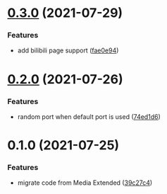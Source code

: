 # [0.3.0](https://github.com/aidenlx/mx-bili-plugin/compare/0.2.0...0.3.0) (2021-07-29)


### Features

* add bilibili page support ([fae0e94](https://github.com/aidenlx/mx-bili-plugin/commit/fae0e943b568b0d6bf8ba2bcdd1b6dbee209fead))

# [0.2.0](https://github.com/aidenlx/mx-bili-plugin/compare/0.1.0...0.2.0) (2021-07-26)


### Features

* random port when default port is used ([74ed1d6](https://github.com/aidenlx/mx-bili-plugin/commit/74ed1d65993bf567c2257018b4670f1dc7a78dc2))

# 0.1.0 (2021-07-25)


### Features

* migrate code from Media Extended ([39c27c4](https://github.com/aidenlx/mx-bili-plugin/commit/39c27c492c3fd920a6acf858b340f20ae650bbc0))

